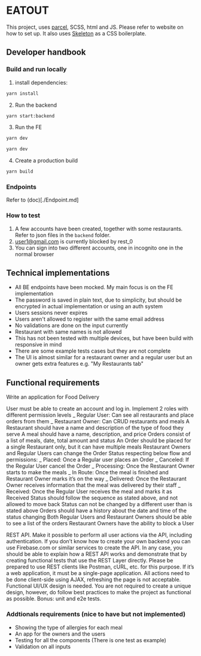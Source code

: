 # EATOUT

This project, uses [parcel](https://parceljs.org/getting_started.html), SCSS, html and JS. Please refer to website on how to set up. It also uses [Skeleton](http://getskeleton.com/) as a CSS boilerplate.

## Developer handbook

### Build and run locally

1. install dependencies:

```sh
yarn install
```

2. Run the backend

```sh
yarn start:backend
```

3. Run the FE

```sh
yarn dev
```

```sh
yarn dev
```

4. Create a production build

```sh
yarn build
```

### Endpoints

Refer to (doc)[./Endpoint.md]

### How to test

1. A few accounts have been created, together with some restaurants. Refer to json files in the `backend` folder.
2. user1@gmail.com is currently blocked by rest_0
3. You can sign into two different accounts, one in incognito one in the normal browser

## Technical implementations

- All BE endpoints have been mocked. My main focus is on the FE implementation
- The password is saved in plain text, due to simplicity, but should be encrypted in actual implementation or using an auth system
- Users sessions never expires
- Users aren't allowed to register with the same email address
- No validations are done on the input currently
- Restaurant with same names is not allowed
- This has not been tested with multiple devices, but have been build with responsive in mind
- There are some example tests cases but they are not complete
- The UI is almost similar for a restaurant owner and a regular user but an owner gets extra features e.g. "My Restaurants tab"

## Functional requirements

Write an application for Food Delivery

User must be able to create an account and log in.
Implement 2 roles with different permission levels
_ Regular User: Can see all restaurants and place orders from them
_ Restaurant Owner: Can CRUD restaurants and meals
A Restaurant should have a name and description of the type of food they serve
A meal should have a name, description, and price
Orders consist of a list of meals, date, total amount and status
An Order should be placed for a single Restaurant only, but it can have multiple meals
Restaurant Owners and Regular Users can change the Order Status respecting below flow and permissions:
_ Placed: Once a Regular user places an Order
_ Canceled: If the Regular User cancel the Order
_ Processing: Once the Restaurant Owner starts to make the meals
_ In Route: Once the meal is finished and Restaurant Owner marks it’s on the way
_ Delivered: Once the Restaurant Owner receives information that the meal was delivered by their staff
_ Received: Once the Regular User receives the meal and marks it as Received
Status should follow the sequence as stated above, and not allowed to move back
Status can not be changed by a different user than is stated above
Orders should have a history about the date and time of the status changing
Both Regular Users and Restaurant Owners should be able to see a list of the orders
Restaurant Owners have the ability to block a User

REST API. Make it possible to perform all user actions via the API, including authentication. If you don’t know how to create your own backend you can use Firebase.com or similar services to create the API.
In any case, you should be able to explain how a REST API works and demonstrate that by creating functional tests that use the REST Layer directly. Please be prepared to use REST clients like Postman, cURL, etc. for this purpose.
If it’s a web application, it must be a single-page application. All actions need to be done client-side using AJAX, refreshing the page is not acceptable.
Functional UI/UX design is needed. You are not required to create a unique design, however, do follow best practices to make the project as functional as possible.
Bonus: unit and e2e tests.

### Addtionals requirements (nice to have but not implemented)

- Showing the type of allergies for each meal
- An app for the owners and the users
- Testing for all the components (There is one test as example)
- Validation on all inputs
